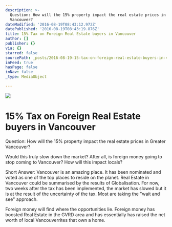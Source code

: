 ```yaml
---
description: >-
  Question: How will the 15% property impact the real estate prices in Greater
  Vancouver?
dateModified: '2016-08-19T08:43:12.972Z'
datePublished: '2016-08-19T08:43:19.876Z'
title: 15% Tax on Foreign Real Estate buyers in Vancouver
author: []
publisher: {}
via: {}
starred: false
sourcePath: _posts/2016-08-19-15-tax-on-foreign-real-estate-buyers-in-vancouver.md
inFeed: true
hasPage: false
inNav: false
_type: MediaObject

---
```

![](https://the-grid-user-content.s3-us-west-2.amazonaws.com/40b323ce-4a6e-4e59-b3cb-6f78df200671.jpg)

# 15% Tax on Foreign Real Estate buyers in Vancouver

Question: How will the 15% property impact the real estate prices in Greater Vancouver?

Would this truly slow down the market? After all, is foreign money going to stop coming to Vancouver? How will this impact locals?

Short Answer: Vancouver is an amazing place. It has been nominated and voted as one of the top places to reside on the planet. Real Estate in Vancouver could be summarised by the results of Globalisation. For now, two weeks after the tax has been implemented, the market has slowed but it is at the result of the uncertainty of the tax. Most are taking the "wait and see" approach.

Foreign money will find where the opportunities lie. Foreign money has boosted Real Estate in the GVRD area and has essentially has raised the net worth of local Vancouverrites that own a home.
